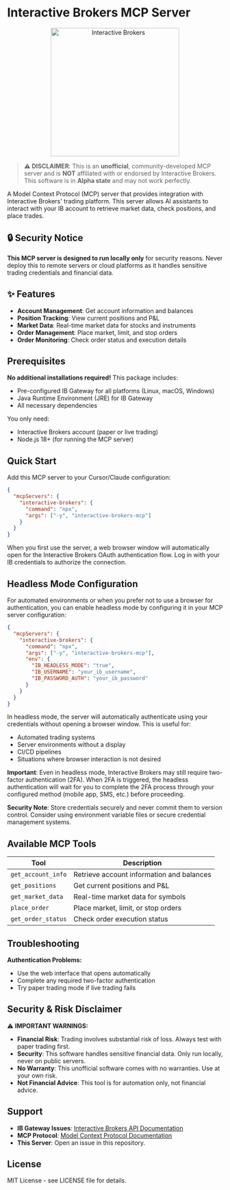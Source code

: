 # Interactive Brokers MCP Server

<div align="center">
<img src="https://www.interactivebrokers.com/images/web/logos/ib-logo-text-black.svg" alt="Interactive Brokers" width="300">
</div>

> **⚠️ DISCLAIMER**: This is an **unofficial**, community-developed MCP server
> and is **NOT** affiliated with or endorsed by Interactive Brokers. This
> software is in **Alpha state** and may not work perfectly.

A Model Context Protocol (MCP) server that provides integration with Interactive
Brokers' trading platform. This server allows AI assistants to interact with
your IB account to retrieve market data, check positions, and place trades.

## 🔒 Security Notice

**This MCP server is designed to run locally only** for security reasons. Never
deploy this to remote servers or cloud platforms as it handles sensitive trading
credentials and financial data.

## ✨ Features

- **Account Management**: Get account information and balances
- **Position Tracking**: View current positions and P&L
- **Market Data**: Real-time market data for stocks and instruments
- **Order Management**: Place market, limit, and stop orders
- **Order Monitoring**: Check order status and execution details

## Prerequisites

**No additional installations required!** This package includes:

- Pre-configured IB Gateway for all platforms (Linux, macOS, Windows)
- Java Runtime Environment (JRE) for IB Gateway
- All necessary dependencies

You only need:

- Interactive Brokers account (paper or live trading)
- Node.js 18+ (for running the MCP server)

## Quick Start

Add this MCP server to your Cursor/Claude configuration:

```json
{
  "mcpServers": {
    "interactive-brokers": {
      "command": "npx",
      "args": ["-y", "interactive-brokers-mcp"]
    }
  }
}
```

When you first use the server, a web browser window will automatically open for
the Interactive Brokers OAuth authentication flow. Log in with your IB
credentials to authorize the connection.

## Headless Mode Configuration

For automated environments or when you prefer not to use a browser for
authentication, you can enable headless mode by configuring it in your MCP
server configuration:

```json
{
  "mcpServers": {
    "interactive-brokers": {
      "command": "npx",
      "args": ["-y", "interactive-brokers-mcp"],
      "env": {
        "IB_HEADLESS_MODE": "true",
        "IB_USERNAME": "your_ib_username",
        "IB_PASSWORD_AUTH": "your_ib_password"
      }
    }
  }
}

```

In headless mode, the server will automatically authenticate using your
credentials without opening a browser window. This is useful for:

- Automated trading systems
- Server environments without a display
- CI/CD pipelines
- Situations where browser interaction is not desired

**Important**: Even in headless mode, Interactive Brokers may still require
two-factor authentication (2FA). When 2FA is triggered, the headless
authentication will wait for you to complete the 2FA process through your
configured method (mobile app, SMS, etc.) before proceeding.

**Security Note**: Store credentials securely and never commit them to version
control. Consider using environment variable files or secure credential
management systems.

## Available MCP Tools

| Tool               | Description                               |
| ------------------ | ----------------------------------------- |
| `get_account_info` | Retrieve account information and balances |
| `get_positions`    | Get current positions and P&L             |
| `get_market_data`  | Real-time market data for symbols         |
| `place_order`      | Place market, limit, or stop orders       |
| `get_order_status` | Check order execution status              |

## Troubleshooting

**Authentication Problems:**

- Use the web interface that opens automatically
- Complete any required two-factor authentication
- Try paper trading mode if live trading fails

## Security & Risk Disclaimer

⚠️ **IMPORTANT WARNINGS:**

- **Financial Risk**: Trading involves substantial risk of loss. Always test
  with paper trading first.
- **Security**: This software handles sensitive financial data. Only run
  locally, never on public servers.
- **No Warranty**: This unofficial software comes with no warranties. Use at
  your own risk.
- **Not Financial Advice**: This tool is for automation only, not financial
  advice.

## Support

- **IB Gateway Issues**:
  [Interactive Brokers API Documentation](https://www.interactivebrokers.com/campus/ibkr-api-page/cpapi-v1/#introduction)
- **MCP Protocol**:
  [Model Context Protocol Documentation](https://modelcontextprotocol.io/)
- **This Server**: Open an issue in this repository.

## License

MIT License - see LICENSE file for details.
